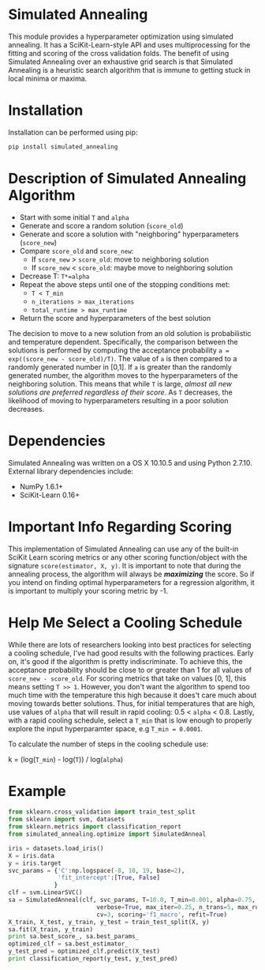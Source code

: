 Simulated Annealing
===
This module provides a hyperparameter optimization using simulated annealing.  It has a SciKit-Learn-style API and uses multiprocessing for the fitting and scoring of the cross validation folds.  The benefit of using Simulated Annealing over an exhaustive grid search is that Simulated Annealing is a heuristic search algorithm that is immune to getting stuck in local minima or maxima.  

Installation
===
Installation can be performed using pip:

```bash
pip install simulated_annealing
```

Description of Simulated Annealing Algorithm
===
- Start with some initial `T` and `alpha`
- Generate and score a random solution (`score_old`)
- Generate and score a solution with "neighboring" hyperparameters (`score_new`)
- Compare `score_old` and `score_new`:
    - If `score_new` > `score_old`: move to neighboring solution
    - If `score_new` < `score_old`: maybe move to neighboring solution
- Decrease T: `T*=alpha`
- Repeat the above steps until one of the stopping conditions met:
    - `T < T_min`
    - `n_iterations > max_iterations`
    - `total_runtime > max_runtime`
- Return the score and hyperparameters of the best solution

The decision to move to a new solution from an old solution is probabilistic and temperature dependent.  Specifically, the comparison between the solutions is performed by computing the acceptance probability `a = exp((score_new - score_old)/T)`.  The value of `a` is then compared to a randomly generated number in [0,1].  If `a` is greater than the randomly generated number, the algorithm moves to the hyperparameters of the neighboring solution.  This means that while `T` is large, *almost all new solutions are preferred regardless of their score*.  As `T` decreases, the likelihood of moving to hyperparameters resulting in a poor solution decreases.  

Dependencies
===
Simulated Annealing was written on a OS X 10.10.5 and using Python 2.7.10.  External library dependencies include:
- NumPy 1.6.1+
- SciKit-Learn 0.16+

Important Info Regarding Scoring
===
This implementation of Simulated Annealing can use any of the built-in SciKit Learn scoring metrics or any other scoring function/object with the signature `score(estimator, X, y)`.  It is important to note that during the annealing process, the algorithm will always be ***maximizing*** the score.  So if you intend on finding optimal hyperparameters for a regression algorithm, it is important to multiply your scoring metric by -1.  


Help Me Select a Cooling Schedule
===
While there are lots of researchers looking into best practices for selecting a cooling schedule, I've had good results with the following practices.  Early on, it's good if the algorithm is pretty indiscriminate.  To achieve this, the acceptance probability should be close to or greater than 1 for all values of `score_new - score_old`.  For scoring metrics that take on values [0, 1], this means setting `T >> 1`.  However, you don't want the algorithm to spend too much time with the temperature this high because it does't care much about moving towards better solutions.  Thus, for initial temperatures that are high, use values of `alpha` that will result in rapid cooling: 0.5 < `alpha` < 0.8.  Lastly, with a rapid cooling schedule, select a `T_min` that is low enough to properly explore the input hyperparamter space, e.g `T_min = 0.0001`.

To calculate the number of steps in the cooling schedule use:

k = (log(`T_min`) - log(`T`)) / log(`alpha`)

Example
===
```python
from sklearn.cross_validation import train_test_split
from sklearn import svm, datasets
from sklearn.metrics import classification_report
from simulated_annealing.optimize import SimulatedAnneal

iris = datasets.load_iris()
X = iris.data
y = iris.target
svc_params = {'C':np.logspace(-8, 10, 19, base=2),
              'fit_intercept':[True, False]
             }
clf = svm.LinearSVC()
sa = SimulatedAnneal(clf, svc_params, T=10.0, T_min=0.001, alpha=0.75,
                         verbose=True, max_iter=0.25, n_trans=5, max_runtime=300,
                         cv=3, scoring='f1_macro', refit=True)
X_train, X_test, y_train, y_test = train_test_split(X, y)
sa.fit(X_train, y_train)
print sa.best_score_, sa.best_params_
optimized_clf = sa.best_estimator_
y_test_pred = optimized_clf.predict(X_test)
print classification_report(y_test, y_test_pred)
```
